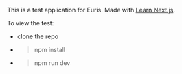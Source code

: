 This is a test application for Euris.
Made with [Learn Next.js](https://nextjs.org/learn).

To view the test:
- clone the repo
- > npm install
- > npm run dev